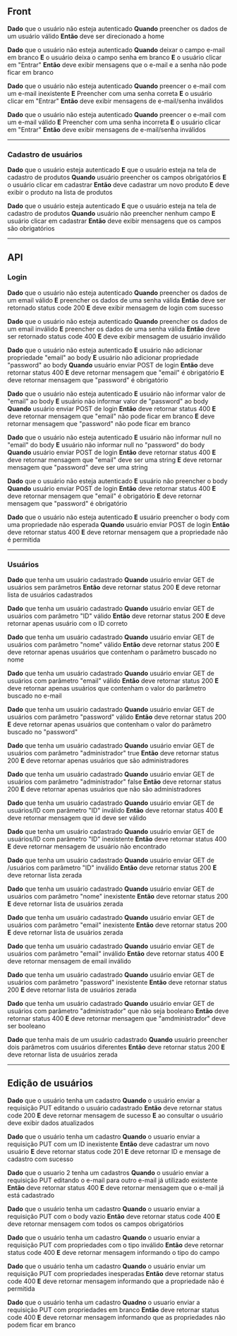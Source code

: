 ## Front
**Dado** que o usuário não esteja autenticado
**Quando** preencher os dados de um usuário válido
**Então** deve ser direcionado a home

**Dado** que o usuário não esteja autenticado
**Quando** deixar o campo e-mail em branco
**E** o usuário deixa o campo senha em branco
**E** o usuário clicar em "Entrar"
**Então** deve exibir mensagens que o e-mail e a senha não pode ficar em branco

**Dado** que o usuário não esteja autenticado
**Quando** preencer o e-mail com um e-mail inexistente
**E** Preencher com uma senha correta
**E** o usuário clicar em "Entrar"
**Então** deve exibir mensagens de e-mail/senha inválidos

**Dado** que o usuário não esteja autenticado
**Quando** preencer o e-mail com um e-mail válido
**E** Preencher com uma senha incorreta
**E** o usuário clicar em "Entrar"
**Então** deve exibir mensagens de e-mail/senha inválidos

---
### Cadastro de usuários

**Dado** que o usuário esteja autenticado
**E** que o usuário esteja na tela de cadastro de produtos
**Quando** usuário preencher os campos obrigatórios
**E** o usuário clicar em cadastrar
**Então** deve cadastrar um novo produto
**E** deve exibir o produto na lista de produtos

**Dado** que o usuário esteja autenticado
**E** que o usuário esteja na tela de cadastro de produtos
**Quando** usuário não preencher nenhum campo
**E** usuário clicar em cadastrar
**Então** deve exibir mensagens que os campos são obrigatórios

---

## API
### Login
**Dado** que o usuário não esteja autenticado
**Quando** preencher os dados de um email válido
**E** preencher os dados de uma senha válida
**Então** deve ser retornado status code 200
**E** deve exibir mensagem de login com sucesso

**Dado** que o usuário não esteja autenticado
**Quando** preencher os dados de um email inválido
**E** preencher os dados de uma senha válida
**Então** deve ser retornado status code 400
**E** deve exibir mensagem de usuário inválido

**Dado** que o usuário não esteja autenticado
**E** usuário não adicionar propriedade "email" ao body
**E** usuário não adicionar propriedade "password" ao body
**Quando** usuário enviar POST de login
**Então** deve retornar status 400
**E** deve retornar mensagem que "email" é obrigatório
**E** deve retornar mensagem que "password" é obrigatório

**Dado** que o usuário não esteja autenticado
**E** usuário não informar valor de "email" ao body
**E** usuário não informar valor de "password" ao body
**Quando** usuário enviar POST de login
**Então** deve retornar status 400
**E** deve retornar mensagem que "email" não pode ficar em branco
**E** deve retornar mensagem que "password" não pode ficar em branco

**Dado** que o usuário não esteja autenticado
**E** usuário não informar null no "email" do body
**E** usuário não informar null no "password" do body
**Quando** usuário enviar POST de login
**Então** deve retornar status 400
**E** deve retornar mensagem que "email" deve ser uma string
**E** deve retornar mensagem que "password" deve ser uma string

**Dado** que o usuário não esteja autenticado
**E** usuário não preencher o body
**Quando** usuário enviar POST de login
**Então** deve retornar status 400
**E** deve retornar mensagem que "email" é obrigatório
**E** deve retornar mensagem que "password" é obrigatório

**Dado** que o usuário não esteja autenticado
**E** usuário preencher o body com uma propriedade não esperada
**Quando** usuário enviar POST de login
**Então** deve retornar status 400
**E** deve retornar mensagem que a propriedade não é permitida

---

### Usuários
**Dado** que tenha um usuário cadastrado
**Quando** usuário enviar GET de usuários sem parâmetros
**Então** deve retornar status 200
**E** deve retornar lista de usuários cadastrados

**Dado** que tenha um usuário cadastrado
**Quando** usuário enviar GET de usuários com parâmetro "ID" válido
**Então** deve retornar status 200
**E** deve retornar apenas usuário com o ID correto

**Dado** que tenha um usuário cadastrado
**Quando** usuário enviar GET de usuários com parâmetro "nome" válido
**Então** deve retornar status 200
**E** deve retornar apenas usuários que contenham o parâmetro buscado no nome

**Dado** que tenha um usuário cadastrado
**Quando** usuário enviar GET de usuários com parâmetro "email" válido
**Então** deve retornar status 200
**E** deve retornar apenas usuários que contenham o valor do parâmetro buscado no e-mail

**Dado** que tenha um usuário cadastrado
**Quando** usuário enviar GET de usuários com parâmetro "password" válido
**Então** deve retornar status 200
**E** deve retornar apenas usuários que contenham o valor do parâmetro buscado no "password"

**Dado** que tenha um usuário cadastrado
**Quando** usuário enviar GET de usuários com parâmetro "administrador" true
**Então** deve retornar status 200
**E** deve retornar apenas usuários que são administradores

**Dado** que tenha um usuário cadastrado
**Quando** usuário enviar GET de usuários com parâmetro "administrador" false
**Então** deve retornar status 200
**E** deve retornar apenas usuários que não são administradores

**Dado** que tenha um usuário cadastrado
**Quando** usuário enviar GET de usuários/ID com parâmetro "ID" inválido
**Então** deve retornar status 400
**E** deve retornar mensagem que id deve ser válido

**Dado** que tenha um usuário cadastrado
**Quando** usuário enviar GET de usuários/ID com parâmetro "ID" inexistente
**Então** deve retornar status 400
**E** deve retornar mensagem de usuário não encontrado

**Dado** que tenha um usuário cadastrado
**Quando** usuário enviar GET de /usuários com parâmetro "ID" inválido
**Então** deve retornar status 200
**E** deve retornar lista zerada

**Dado** que tenha um usuário cadastrado
**Quando** usuário enviar GET de usuários com parâmetro "nome" inexistente
**Então** deve retornar status 200
**E** deve retornar lista de usuários zerada

**Dado** que tenha um usuário cadastrado
**Quando** usuário enviar GET de usuários com parâmetro "email" inexistente
**Então** deve retornar status 200
**E** deve retornar lista de usuários zerada

**Dado** que tenha um usuário cadastrado
**Quando** usuário enviar GET de usuários com parâmetro "email" inválido
**Então** deve retornar status 400
**E** deve retornar mensagem de email inválido

**Dado** que tenha um usuário cadastrado
**Quando** usuário enviar GET de usuários com parâmetro "password" inexistente
**Então** deve retornar status 200
**E** deve retornar lista de usuários zerada

**Dado** que tenha um usuário cadastrado
**Quando** usuário enviar GET de usuários com parâmetro "administrador" que não seja booleano
**Então** deve retornar status 400
**E** deve retornar mensagem que "amdministrador" deve ser booleano 

**Dado** que tenha mais de um usuário cadastrado
**Quando** usuário preencher dois parâmetros com usuários diferentes
**Então** deve retornar status 200
**E** deve retornar lista de usuários zerada

---

## Edição de usuários
**Dado** que o usuário tenha um cadastro
**Quando** o usuário enviar a requisição PUT editando o usuário cadastrado
**Então** deve retornar status code 200
**E** deve retornar mensagem de sucesso
**E** ao consultar o usuário deve exibir dados atualizados

**Dado** que o usuário tenha um cadastro
**Quando** o usuario enviar a requisição PUT com um ID inexistente
**Então** deve cadastrar um novo usuário
**E** deve retornar status code 201
**E** deve retornar ID e mensage de cadastro com sucesso

**Dado** que o usuario 2 tenha um cadastros
**Quando** o usuário enviar a requisição PUT editando o e-mail para outro e-mail já utilizado existente
**Então** deve retornar status 400
**E** deve retornar mensagem que o e-mail já está cadastrado

**Dado** que o usuário tenha um cadastro
**Quando** o usuario enviar a requisição PUT com o body vazio
**Então** deve retornar status code 400
**E** deve retornar mensagem com todos os campos obrigatórios

**Dado** que o usuário tenha um cadastro
**Quando** o usuario enviar a requisição PUT com propriedades com o tipo inválido
**Então** deve retornar status code 400
**E** deve retornar mensagem informando o tipo do campo

**Dado** que o usuário tenha um cadastro
**Quando** o usuário enviar um requisição PUT com propriedades inesperadas
**Então** deve retornar status code 400
**E** deve retornar mensagem informando que a propriedade não é permitida

**Dado** que o usuário tenha um cadastro
**Quadno** o usuario enviar a requisição PUT com propriedades em branco
**Então** deve retornar status code 400
**E** deve retornar mensagem informando que as propriedades não podem ficar em branco